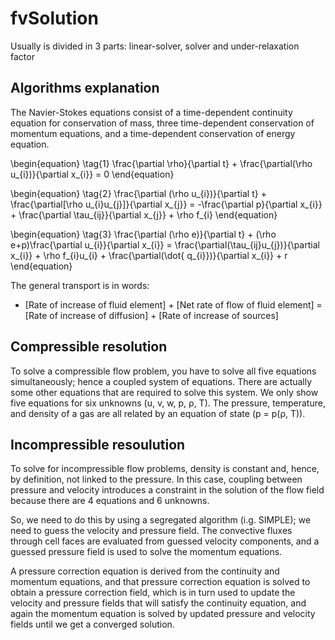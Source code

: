 # fvSolution

Usually is divided in 3 parts: linear-solver, solver and
under-relaxation factor

## Algorithms explanation

The Navier-Stokes equations consist of a time-dependent continuity equation for conservation of mass, three time-dependent conservation of momentum equations, and a time-dependent conservation of energy equation.

\begin{equation}
\tag{1}
\frac{\partial \rho}{\partial t} + \frac{\partial(\rho u_{i})}{\partial x_{i}} = 0
\end{equation}


\begin{equation}
\tag{2}
\frac{\partial (\rho u_{i})}{\partial t} + \frac{\partial[\rho u_{i}u_{j}]}{\partial x_{j}} = -\frac{\partial p}{\partial x_{i}} + \frac{\partial \tau_{ij}}{\partial x_{j}} + \rho f_{i} 
\end{equation}

\begin{equation}
\tag{3}
\frac{\partial (\rho e)}{\partial t} + (\rho e+p)\frac{\partial u_{i}}{\partial x_{i}} = \frac{\partial(\tau_{ij}u_{j})}{\partial x_{i}} + \rho f_{i}u_{i} + \frac{\partial(\dot{ q_{i}})}{\partial x_{i}} + r
\end{equation}

The general transport is in words:
- [Rate of increase of fluid element] + [Net rate of flow of fluid element] = [Rate of increase of diffusion] + [Rate of increase of sources]

## Compressible resolution
To solve a compressible flow problem, you have to solve all five equations simultaneously; hence a coupled system of equations. There are actually some other equations that are required to solve this system. We only show five equations for six unknowns (u, v, w, p, ρ, T). The pressure, temperature, and density of a gas are all related by an equation of state (p = p(ρ, T)).

## Incompressible resoulution
To solve for incompressible flow problems, density is constant and, hence, by definition, not linked to the pressure. In this case, coupling between pressure and velocity introduces a constraint in the solution of the flow field because there are 4 equations and 6 unknowns.

So, we need to do this by using a segregated algorithm (i.g. SIMPLE); we need to guess the velocity and pressure field. The convective fluxes through cell faces are evaluated from guessed velocity components, and a guessed pressure field is used to solve the momentum equations.

A pressure correction equation is derived from the continuity and momentum equations, and that pressure correction equation is solved to obtain a pressure correction field, which is in turn used to update the velocity and pressure fields that will satisfy the continuity equation, and again the momentum equation is solved by updated pressure and velocity fields until we get a converged solution.